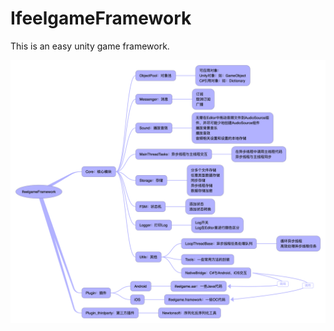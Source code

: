 # IfeelgameFramework
This is an easy unity game framework.

![framework导图](IfeelgameFramework导图.png)
